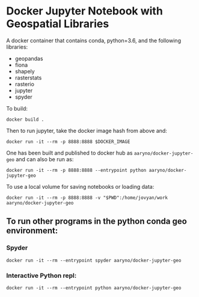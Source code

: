 # Docker Jupyter Notebook with Geospatial Libraries
A docker container that contains conda, python=3.6, and the following libraries:
- geopandas
- fiona
- shapely
- rasterstats
- rasterio
- jupyter
- spyder

To build:
```
docker build .
```
Then to run jupyter, take the docker image hash from above and:
```
docker run -it --rm -p 8888:8888 $DOCKER_IMAGE
```
One has been built and published to docker hub as `aaryno/docker-jupyter-geo` and can also be run as:
```
docker run -it --rm -p 8888:8888 --entrypoint python aaryno/docker-jupyter-geo
```
To use a local volume for saving notebooks or loading data:
```
docker run -it --rm -p 8888:8888 -v "$PWD":/home/jovyan/work aaryno/docker-jupyter-geo
```
## To run other programs in the python conda geo environment:
### Spyder
```
docker run -it --rm --entrypoint spyder aaryno/docker-jupyter-geo
```
### Interactive Python repl:
```
docker run -it --rm --entrypoint python aaryno/docker-jupyter-geo
```
